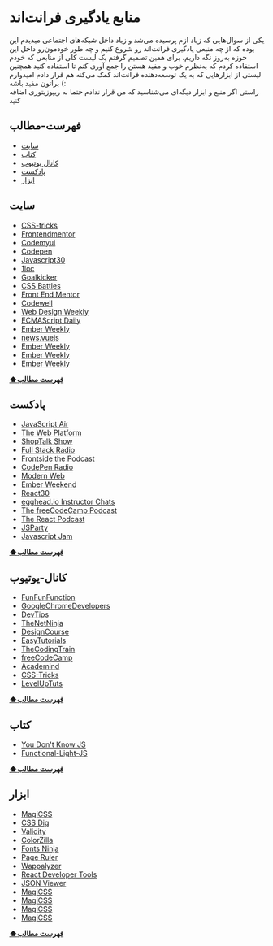 # منابع یادگیری فرانت‌اند
یکی از سوال‌هایی که زیاد ازم پرسیده می‌شد و زیاد داخل شبکه‌های اجتماعی میدیدم این بوده که از چه منبعی یادگیری فرانت‌‌اند رو شروع کنیم و چه طور خودمون‌رو داخل این حوزه به‌روز نگه داریم، برای همین تصمیم گرفتم یک لیست کلی از منابعی که خودم استفاده کردم که به‌نظرم خوب و مفید هستن را جمع آوری کنم تا استفاده کنید همچنین لیستی از ابزارهایی که به یک توسعه‌دهنده فرانت‌اند کمک می‌کنه هم قرار دادم امیدوارم براتون مفید باشه (:
<br/>
راستی اگر منبع و ابزار دیگه‌ای می‌شناسید که من قرار ندادم حتما به ریپوزیتوری اضافه کنید

## فهرست-مطالب
- [سایت](#سایت)
- [کتاب](#کتاب)
- [کانال‌ یوتیوب](#کانال-یوتیوب)
- [پادکست](#پادکست)
- [ابزار](#ابزار)

## سایت
- [CSS-tricks](http://CSS-tricks.com/)
- [Frontendmentor](http://frontendmentor.io)
- [Codemyui](http://codemyui.com)
- [Codepen](http://codepen.​io)
- [Javascript30](http://javascript30.​com)
- [1loc](https://1loc.dev/)
- [Goalkicker](https://goalkicker.com/)
- [CSS Battles](https://cssbattle.dev/)
- [Front End Mentor](https://www.frontendmentor.io/)
- [Codewell](https://www.codewell.cc/)
- [Web Design Weekly](https://web-design-weekly.com/)
- [ECMAScript Daily](http://ecmascript-daily.github.io/)
- [Ember Weekly](http://emberweekly.com/)
- [news.vuejs](https://news.vuejs.org/)
- [Ember Weekly](http://emberweekly.com/)
- [Ember Weekly](http://emberweekly.com/)
- [Ember Weekly](http://emberweekly.com/)

**[⬆فهرست مطالب](#فهرست-مطالب)**

## پادکست
- [JavaScript Air](http://javascriptair.com/)
- [The Web Platform](http://thewebplatform.libsyn.com/)
- [ShopTalk Show](http://shoptalkshow.com/)
- [Full Stack Radio](http://www.fullstackradio.com/)
- [Frontside the Podcast](https://frontsidethepodcast.simplecast.fm/)
- [CodePen Radio](http://blog.codepen.io/radio/)
- [Modern Web](http://modernweb.podbean.com/)
- [Ember Weekend](https://emberweekend.com/episodes)
- [React30](https://react30.com/)
- [egghead.io Instructor Chats](https://egghead.simplecast.fm/episodes)
- [The freeCodeCamp Podcast](https://freecodecamp.libsyn.com/)
- [The React Podcast](https://changelog.com/reactpodcast)
- [JSParty](https://changelog.com/jsparty)
- [Javascript Jam](https://www.javascriptjam.com/)

**[⬆فهرست مطالب](#فهرست-مطالب)**

## کانال-یوتیوب

- [FunFunFunction](https://www.youtube.com/channel/UCO1cgjhGzsSYb1rsB4bFe4Q/videos)
- [GoogleChromeDevelopers](https://www.youtube.com/c/GoogleChromeDevelopers)
- [DevTips](https://www.youtube.com/channel/UCyIe-61Y8C4_o-zZCtO4ETQ)
- [TheNetNinja](https://www.youtube.com/c/TheNetNinja)
- [DesignCourse](https://www.youtube.com/c/DesignCourse)
- [EasyTutorials](https://www.youtube.com/c/EasyTutorialsVideo/featured)
- [TheCodingTrain](https://www.youtube.com/c/TheCodingTrain)
- [freeCodeCamp](https://www.youtube.com/channel/UC8butISFwT-Wl7EV0hUK0BQ)
- [Academind](https://www.youtube.com/channel/UCSJbGtTlrDami-tDGPUV9-w)
- [CSS-Tricks](https://www.youtube.com/user/realcsstricks)
- [LevelUpTuts](https://www.youtube.com/user/LevelUpTuts)

**[⬆فهرست مطالب](#فهرست-مطالب)**

## کتاب

- [You Don't Know JS](https://github.com/getify/You-Dont-Know-JS)
- [Functional-Light-JS](https://github.com/getify/Functional-Light-JS)

**[⬆فهرست مطالب](#فهرست-مطالب)**

## ابزار
- [MagiCSS](https://chrome.google.com/webstore/detail/live-editor-for-css-less/ifhikkcafabcgolfjegfcgloomalapol)
- [CSS Dig](https://chrome.google.com/webstore/detail/css-dig/lpnhmlhomomelfkcjnkcacofhmggjmco)
- [Validity](https://chrome.google.com/webstore/detail/validity/bbicmjjbohdfglopkidebfccilipgeif)
- [ColorZilla](https://chrome.google.com/webstore/detail/colorzilla/bhlhnicpbhignbdhedgjhgdocnmhomnp)
- [Fonts Ninja](https://chrome.google.com/webstore/detail/fonts-ninja/eljapbgkmlngdpckoiiibecpemleclhh)
- [Page Ruler](https://chrome.google.com/webstore/detail/page-ruler/jcbmcnpepaddcedmjdcmhbekjhbfnlff)
- [Wappalyzer](https://chrome.google.com/webstore/detail/wappalyzer-technology-pro/gppongmhjkpfnbhagpmjfkannfbllamg)
- [React Developer Tools](https://chrome.google.com/webstore/detail/react-developer-tools/fmkadmapgofadopljbjfkapdkoienihi)
- [JSON Viewer](https://chrome.google.com/webstore/detail/json-viewer/gbmdgpbipfallnflgajpaliibnhdgobh)
- [MagiCSS](https://chrome.google.com/webstore/detail/live-editor-for-css-less/ifhikkcafabcgolfjegfcgloomalapol)
- [MagiCSS](https://chrome.google.com/webstore/detail/live-editor-for-css-less/ifhikkcafabcgolfjegfcgloomalapol)
- [MagiCSS](https://chrome.google.com/webstore/detail/live-editor-for-css-less/ifhikkcafabcgolfjegfcgloomalapol)
- [MagiCSS](https://chrome.google.com/webstore/detail/live-editor-for-css-less/ifhikkcafabcgolfjegfcgloomalapol)

**[⬆فهرست مطالب](#فهرست-مطالب)**
